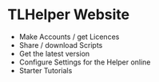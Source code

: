 # TLHelper Website
* Make Accounts / get Licences
* Share / download Scripts
* Get the latest version
* Configure Settings for the Helper online
* Starter Tutorials
